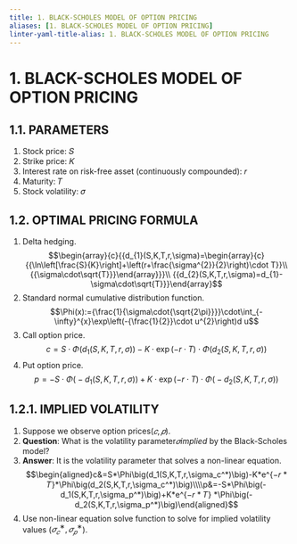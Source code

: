 ```yaml
---
title: 1. BLACK-SCHOLES MODEL OF OPTION PRICING
aliases: [1. BLACK-SCHOLES MODEL OF OPTION PRICING]
linter-yaml-title-alias: 1. BLACK-SCHOLES MODEL OF OPTION PRICING
---
```


# 1. BLACK-SCHOLES MODEL OF OPTION PRICING
## 1.1. PARAMETERS
1. Stock price: 𝑆
2. Strike price: 𝐾
3. Interest rate on risk-free asset (continuously compounded): 𝑟
4. Maturity: 𝑇
5. Stock volatility: 𝜎
## 1.2. OPTIMAL PRICING FORMULA

1. Delta hedging.$$\begin{array}{c}{{d_{1}(S,K,T,r,\sigma)=\begin{array}{c}{{\ln\left[\frac{S}{K}\right]+\left(r+\frac{\sigma^{2}}{2}\right)\cdot T}}\\ {{\sigma\cdot\sqrt{T}}}\end{array}}}\\ {{d_{2}(S,K,T,r,\sigma)=d_{1}-\sigma\cdot\sqrt{T}}}\end{array}$$
2. Standard normal cumulative distribution function.$$\Phi(x):={\frac{1}{\sigma\cdot{\sqrt{2\pi}}}}\cdot\int_{-\infty}^{x}\exp\left(-{\frac{1}{2}}\cdot u^{2}\right)d u$$
3. Call option price.$$c=S\cdot\Phi\big(d_{1}(S,K,T,r,\sigma)\big)-K\cdot\exp(-r\cdot T)\cdot\Phi\big(d_{2}(S,K,T,r,\sigma)\big)$$
4. Put option price.$$p=-S\cdot\Phi\bigl(-d_{1}(S,K,T,r,\sigma)\bigr)+K\cdot\exp(-r\cdot T)\cdot\Phi\bigl(-d_{2}(S,K,T,r,\sigma)\bigr)$$

## 1.2.1. IMPLIED VOLATILITY

1. Suppose we observe option prices$(𝑐, 𝑝)$.
2. **Question**: What is the volatility parameter$𝜎$*implied* by the Black-Scholes model?
3. **Answer**: It is the volatility parameter that solves a non-linear equation.$$\begin{aligned}c&=S*\Phi\big(d_1(S,K,T,r,\sigma_c^*)\big)-K*e^{−𝑟 * 𝑇}*\Phi\big(d_2(S,K,T,r,\sigma_c^*)\big)\\\\p&=-S*\Phi\big(-d_1(S,K,T,r,\sigma_p^*)\big)+K*e^{−𝑟 * 𝑇} *\Phi\big(-d_2(S,K,T,r,\sigma_p^*)\big)\end{aligned}$$
5. Use non-linear equation solve function to solve for implied volatility values ($𝜎_{𝑐}^∗, 𝜎_{𝑝}^∗$).